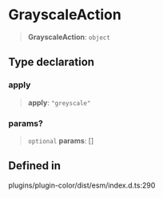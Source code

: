 # GrayscaleAction

> **GrayscaleAction**: `object`

## Type declaration

### apply

> **apply**: `"greyscale"`

### params?

> `optional` **params**: \[\]

## Defined in

plugins/plugin-color/dist/esm/index.d.ts:290
